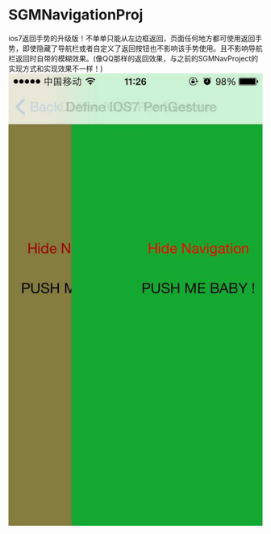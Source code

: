 # SGMNavigationProj
ios7返回手势的升级版！不单单只能从左边框返回，页面任何地方都可使用返回手势，即使隐藏了导航栏或者自定义了返回按钮也不影响该手势使用。且不影响导航栏返回时自带的模糊效果。(像QQ那样的返回效果，与之前的SGMNavProject的实现方式和实现效果不一样！)
![image](https://github.com/AndyFightting/SGMNavigationProj/blob/master/img1.png)
